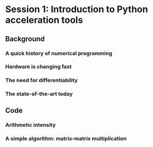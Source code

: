 # Session 1: Introduction to Python acceleration tools

## Background

### A quick history of numerical programming

### Hardware is changing fast

### The need for differentiability

### The state-of-the-art today

## Code

### Arithmetic intensity

### A simple algorithm: matrix-matrix multiplication


